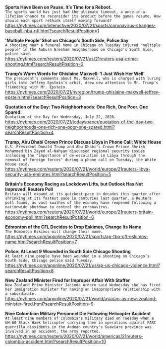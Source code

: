 **Sports Have Been on Pause. It’s Time for a Reboot.**\
`The sports world has just had the ultimate timeout, a once-in-a-lifetime chance to reconsider its product before the games resume. How should each sport rethink itself moving forward?`\
https://nytimes.com/interactive/2020/07/21/sports/coronavirus-changes-baseball-nba-nfl.html?searchResultPosition=1

**'Multiple People' Shot on Chicago's South Side, Police Say**\
`A shooting near a funeral home in Chicago on Tuesday injured "multiple people" in the Auburn Gresham neighborhood on Chicago's South Side, police said.`\
https://nytimes.com/reuters/2020/07/21/us/21reuters-usa-crime-shooting.html?searchResultPosition=2

**Trump’s Warm Words for Ghislaine Maxwell: ‘I Just Wish Her Well’**\
`The president’s comments about Ms. Maxwell, who is charged with luring girls into Jeffrey Epstein’s orbit, drew new attention to Mr. Trump’s friendship with Mr. Epstein.`\
https://nytimes.com/2020/07/21/nyregion/trump-ghislaine-maxwell-jeffrey-epstein.html?searchResultPosition=3

**Quotation of the Day: Two Neighborhoods: One Rich, One Poor. One Spared.**\
`Quotation of the Day for Wednesday, July 22, 2020.`\
https://nytimes.com/2020/07/21/todayspaper/quotation-of-the-day-two-neighborhoods-one-rich-one-poor-one-spared.html?searchResultPosition=4

**Trump, Abu Dhabi Crown Prince Discuss Libya in Phone Call: White House**\
`U.S. President Donald Trump and Abu Dhabi's Crown Prince Sheikh Mohammed bin Zayed al-Nahyan discussed regional security issues  including the "importance of de-escalation in Libya through the removal of foreign forces" during a phone call on Tuesday, the White House said.`\
https://nytimes.com/reuters/2020/07/21/world/europe/21reuters-libya-security-usa-emirates.html?searchResultPosition=5

**Britain's Economy Racing as Lockdown Lifts, but Outlook Has Not Improved: Reuters Poll**\
`Britain will expand at its quickest pace in decades this quarter after shrinking at its fastest pace in centuries last quarter, a Reuters poll found, as vast swathes of the economy have reopened following a nationwide shutdown to control the coronavirus. `\
https://nytimes.com/reuters/2020/07/21/world/europe/21reuters-britain-economy-poll.html?searchResultPosition=6

**Edmonton of the CFL Decides to Drop Eskimos, Change Its Name**\
`The Edmonton Eskimos will change their name.`\
https://nytimes.com/aponline/2020/07/21/sports/ap-fbo-cfl-eskimos-name.html?searchResultPosition=7

**Police: At Least 9 Wounded in South Side Chicago Shooting**\
`At least nine people have been wounded in a shooting on Chicago’s South Side, Chicago police said Tuesday.`\
https://nytimes.com/aponline/2020/07/21/us/ap-us-chicago-violence.html?searchResultPosition=8

**New Zealand Minister Fired for Improper Affair With Staffer**\
`New Zealand Prime Minister Jacinda Ardern said Wednesday she has fired her immigration minister for having an inappropriate relationship with a subordinate.`\
https://nytimes.com/aponline/2020/07/21/world/asia/ap-as-new-zealand-minister-fired.html?searchResultPosition=9

**Nine Colombian Military Personnel Die Following Helicopter Accident**\
`At least nine members of Colombia's military died on Tuesday when a UH-60 Black Hawk helicopter carrying them in operations against FARC guerrilla dissidents in the Andean country's Guaviare province was involved in an accident, the army reported.`\
https://nytimes.com/reuters/2020/07/21/world/americas/21reuters-colombia-accident.html?searchResultPosition=10

